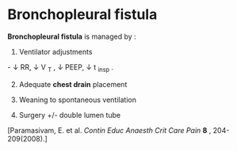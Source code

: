---
---
# Bronchopleural fistula

**Bronchopleural fistula** is managed by :

1. Ventilator adjustments

\- ↓ RR, ↓ V <sub>T</sub> , ↓ PEEP, ↓ t <sub>insp</sub> .

2. Adequate **chest drain** placement

3. Weaning to spontaneous ventilation

4. Surgery +/- double lumen tube

\[Paramasivam, E. et al. *Contin Educ Anaesth Crit Care Pain* **8** ,
204-209(2008).\]
